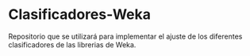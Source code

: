 # Clasificadores-Weka
Repositorio que se utilizará para implementar el ajuste de los diferentes clasificadores de las librerias de Weka.
